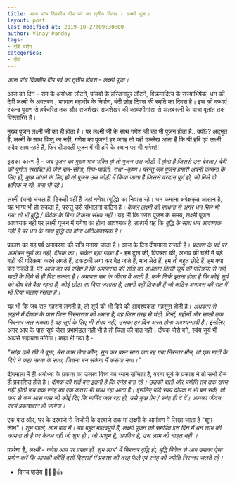 ```yaml
---
title: आज पांच दिवसीय दीप पर्व का तृतीय दिवस - लक्ष्मी पूजा।
layout: post
last_modified_at: 2019-10-27T09:30:00
author: Vinay Pandey
tags:
- रवि दर्शन
categories:
- दीर्घ
---
```

*आज पांच दिवसीय दीप पर्व का तृतीय दिवस - लक्ष्मी पूजा।*

आज का दिन - राम के अयोध्या लौटने, पांडवो के हस्तिनापुर लौटने, विक्रमादित्य के राज्याभिषेक, धन की देवी लक्ष्मी के अवतरण , भगवान महावीर के निर्वाण, बंदी छोड़ दिवस की स्मृति का दिवस है। इस क़ी कथाएं स्कन्द पुराण से हर्षचरित तक और राजशेखर राजशेखर की काव्यमीमांसा से अलबरूनी के यात्रा वृतांत तक विस्तारित हैं। 

मुख्य पूजन लक्ष्मी जी का ही होता है। पर लक्ष्मी जी के साथ गणेश जी का भी पूजन होता है.. क्यों?? 
अद्भुत है, लक्ष्मी के साथ विष्णु का नही, गणेश का पूजन! हर जगह तो यही उल्लेख आता है कि श्री हरि एवं लक्ष्मी सदैव साथ रहते हैं, फिर दीपावली पूजन में श्री हरि के स्थान पर श्री गणेश!!

 इसका कारण है - *जब पूजन का मुख्य भाव भक्ति हो तो पूजन उस जोड़ी में होता है जिससे उस देवता / देवी की पूर्णता स्थापित हो  जैसे राम-सीता, शिव-पार्वती, राधा -कृष्ण। परन्तु जब पूजन हमारी अपनी कामना के लिए हो, कुछ मांगने के लिए हो तो पूजन उस जोड़ी में किया जाता है जिससे वरदान पूर्ण हो, जो मिले वो क्षणिक न रहे, बना भी रहे।*

लक्ष्मी (धन) चंचल हैं, टिकती वहीं हैं जहां गणेश (बुद्धि) का निवास रहे। धन कमाना अपेक्षकृत आसान है, यह भाग्य भी हो सकता है, परन्तु उसे संभालना कठिन है। *केवल लक्ष्मी की साधना से अगर धन मिल भी गया तो भी बुद्धि / विवेक के बिना टिकना संभव नही।* यह भी कि गणेश पूजन के समय, लक्ष्मी पूजन आवश्यक नही पर लक्ष्मी पूजन में गणेश का होना आवश्यक है, तात्पर्य यह कि *बुद्धि के साथ धन आवश्यक नही है पर धन के साथ बुद्धि का होना अतिआवश्यक है।* 

प्रकाश का यह पर्व अमावस्या की रात्रि मनाया जाता है। आज के दिन दीपमाला सजती है। *प्रकाश के पर्व पर आमंत्रण सूर्य का नही, दीपक का। संकेत बड़ा गहरा है* - हम दुख की, विपन्नता की, अभाव की घड़ी में बड़े बड़ों की परिक्रमा करने लगते हैं, टकटकी लगा कर बैठ जाते हैं, मान लेते हैं, हम तो बहुत छोटे हैं, हम क्या कर सकते हैं, पर *आज का पर्व संदेश है कि अमावस्या की रात्रि का अंधकार किसी सूर्य की परिक्रमा से नही, माटी के दिये से ही मिट सकता है। अमावस सब के जीवन मे आती है, फर्क सिर्फ इतना होता है कि कोई सूर्य को दोष देते बैठा रहता है, कोई छोटा सा दिया जलाता है, लक्ष्मी वहीं टिकती हैं जो कठिन अमावस की रात में भी दिया जलाए रखता है।*

 यह भी कि जब रात गहराने लगती है, तो सूर्य को भी दिये की आवश्यकता महसूस होती है। *अंधकार से लड़ने में दीपक के पास जिस निरन्तरता की क्षमता है, वह जिस तरह से घंटो, दिनों, महीनों और सालों तक निरन्तर जल सकता है वह सूर्य के लिए भी संभव नही, उसका हर दिन अस्त होना अवश्यम्भावी है।* इसलिए अगर आप के पास सूर्य जैसा प्रभामंडल नही भी है तो चिंता की बात नही। दीपक जैसे बनें, स्वंय सूर्य भी आपसे सहायता मांगेगा। कहा भी गया है - 

_"सांझ ढले रवि ने पूछा,_
_मेरा काम लेगा कौन,_
_सुन कर प्रश्न सारा जग_ 
_रह गया निरन्तर मौन,_
_तो एक माटी के दिये ने_ 
_कहा नम्रता के साथ,_ 
_जितना बन सकेगा_
_मैं करूंगा नाथ।"_

दीपमाला में ही अयोध्या के प्रकाश का उत्सव विश्व का ध्यान खींचता है, वरना सूर्य के प्रकाश मे तो सभी रोज ही प्रकाशित होते है। *दीपक की शर्त बस इतनी है कि स्नेह बना रहे। उसकी बाती और ज्योति तब तक खत्म नही होती जब तक स्नेह का एक कतरा भी साथ रहा आता है। इसलिए यदि स्वंय दीपक न भी बन सकें, तो कम से कम आस पास जो कोई दिए कि मानिंद जल रहा हो, उसे कुछ प्रेम / स्नेह ही दे दें। आपका जीवन स्वयं प्रकाशवान हो जायेगा।*

एक बात और, घर के दरवाजे से तिजोरी के दरवाजे तक मां लक्ष्मी के आमंत्रण में लिखा जाता है "शुभ-लाभ"। *शुभ पहले, लाभ बाद में। यह बहुत महत्वपूर्ण है, लक्ष्मी पूजन को समर्पित इस दिन में धन लाभ की कामना तो है पर केवल वही जो शुभ हो।  जो अशुभ है, अपवित्र है, उस लाभ की चाहत नही ।*

प्रार्थना है, 
*लक्ष्मी - गणेश आप पर प्रसन्न हों, शुभ लाभ' में निरन्तर वृद्धि हो,  बुद्धि विवेक से आप उसका ऐसा प्रयोग करें कि आपकी कीर्ति दसों दिशाओं में प्रकाश की तरह फैले एवं स्नेह की ज्योति निरन्तर जलते रहे।*

- विनय पांडेय
🙏🌷🌷👍


